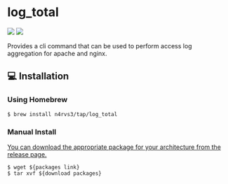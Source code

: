 # log_total

![](https://img.shields.io/github/actions/workflow/status/n4rvs3/log_total/release.yml?color=blue&label=release&logo=github&style=for-the-badge)
![](https://img.shields.io/github/v/release/n4rvs3/log_total?style=for-the-badge)

Provides a cli command that can be used to perform access log aggregation for apache and nginx.

## 💻 Installation

### Using Homebrew

```
$ brew install n4rvs3/tap/log_total
```

### Manual Install

[You can download the appropriate package for your architecture from the release page.](https://github.com/n4rvs3/log_total/releases)

```
$ wget ${packages link}
$ tar xvf ${download packages}
```